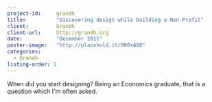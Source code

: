 ```yaml
---
project-id:     grandh
title:          "Discovering design while building a Non-Profit"
client:         Grandh
client-url:     http://grandh.org
date:           "December 2011"
poster-image:   "http://placehold.it/800x400"
categories:
  - Grandh
listing-order: 1
---
```


When did you start designing? Being an Economics graduate, that is a question which I'm often asked.
<!-- excerpt -->
